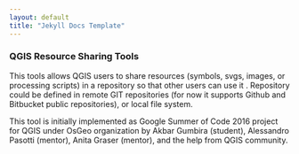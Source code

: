 ```yaml
---
layout: default
title: "Jekyll Docs Template"
---
```


### QGIS Resource Sharing Tools
This tools allows QGIS users to share resources (symbols, svgs, 
images, or processing scripts) in a repository so that other users can use it
. Repository could be defined in remote GIT repositories (for now it supports 
Github and Bitbucket public repositories), or local file system. 

This tool is initially implemented as Google Summer of Code 2016 project for 
QGIS under OsGeo organization by Akbar Gumbira (student), Alessandro Pasotti 
(mentor), Anita Graser (mentor), and the help from QGIS community.

